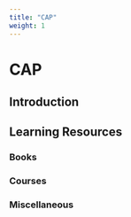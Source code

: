 ```yaml
---
title: "CAP"
weight: 1
---
```


# CAP

## Introduction



## Learning Resources



### Books

### Courses

### Miscellaneous